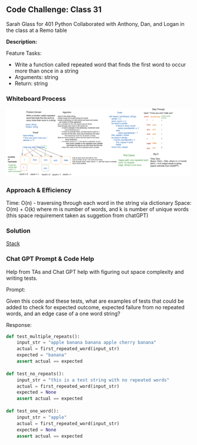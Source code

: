 ## Code Challenge: Class 31

Sarah Glass for 401 Python
Collaborated with Anthony, Dan, and Logan in the class at a Remo table

**Description:**

Feature Tasks:

- Write a function called repeated word that finds the first word to occur more than once in a string
- Arguments: string
- Return: string

### Whiteboard Process

![Code Challenge 31](cc31-whiteboard.png)

### Approach & Efficiency

Time: O(n)  - traversing through each word in the string via dictionary
Space: O(m) + O(k) where m is number of words, and k is number of unique words (this space requirement taken as suggetion from chatGPT)

### Solution

[Stack](code_challenges/hashtable_repeated_word.py)

### Chat GPT Prompt & Code Help

Help from TAs and Chat GPT help with figuring out space complexity and writing tests.

Prompt:

Given this code and these tests, what are examples of tests that could be added to check for expected outcome, expected failure from no repeated words, and an edge case of a one word string?

Response:

```python
def test_multiple_repeats():
    input_str = "apple banana banana apple cherry banana"
    actual = first_repeated_word(input_str)
    expected = "banana"
    assert actual == expected

def test_no_repeats():
    input_str = "this is a test string with no repeated words"
    actual = first_repeated_word(input_str)
    expected = None
    assert actual == expected

def test_one_word():
    input_str = "apple"
    actual = first_repeated_word(input_str)
    expected = None
    assert actual == expected
```
